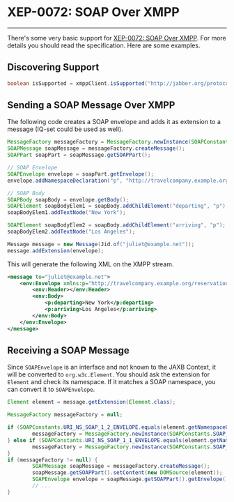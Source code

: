 # XEP-0072: SOAP Over XMPP
---

There's some very basic support for [XEP-0072: SOAP Over XMPP][SOAP Over XMPP]. For more details you should read the specification. Here are some examples.

## Discovering Support

```java
boolean isSupported = xmppClient.isSupported("http://jabber.org/protocol/soap", Jid.of("responder@example.com/soap-server"));
```

## Sending a SOAP Message Over XMPP

The following code creates a SOAP envelope and adds it as extension to a message (IQ-set could be used as well).

```java
MessageFactory messageFactory = MessageFactory.newInstance(SOAPConstants.SOAP_1_2_PROTOCOL);
SOAPMessage soapMessage = messageFactory.createMessage();
SOAPPart soapPart = soapMessage.getSOAPPart();

// SOAP Envelope
SOAPEnvelope envelope = soapPart.getEnvelope();
envelope.addNamespaceDeclaration("p", "http://travelcompany.example.org/reservation/travel");

// SOAP Body
SOAPBody soapBody = envelope.getBody();
SOAPElement soapBodyElem1 = soapBody.addChildElement("departing", "p");
soapBodyElem1.addTextNode("New York");

SOAPElement soapBodyElem2 = soapBody.addChildElement("arriving", "p");
soapBodyElem2.addTextNode("Los Angeles");

Message message = new Message(Jid.of("juliet@example.net"));
message.addExtension(envelope);
```

This will generate the following XML on the XMPP stream.

```xml
<message to="juliet@example.net">
    <env:Envelope xmlns:p="http://travelcompany.example.org/reservation/travel" xmlns:env="http://www.w3.org/2003/05/soap-envelope">
        <env:Header></env:Header>
        <env:Body>
            <p:departing>New York</p:departing>
            <p:arriving>Los Angeles</p:arriving>
        </env:Body>
    </env:Envelope>
</message>
```

## Receiving a SOAP Message

Since `SOAPEnvelope` is an interface and not known to the JAXB Context, it will be converted to `org.w3c.Element`. You should ask the extension for `Element` and check its namespace. If it matches a SOAP namespace, you can convert it to `SOAPEnvelope`.

```java
Element element = message.getExtension(Element.class);

MessageFactory messageFactory = null;

if (SOAPConstants.URI_NS_SOAP_1_2_ENVELOPE.equals(element.getNamespaceURI())) {
        messageFactory = MessageFactory.newInstance(SOAPConstants.SOAP_1_2_PROTOCOL);
} else if (SOAPConstants.URI_NS_SOAP_1_1_ENVELOPE.equals(element.getNamespaceURI())) {
        messageFactory = MessageFactory.newInstance(SOAPConstants.SOAP_1_1_PROTOCOL);
}
if (messageFactory != null) {
        SOAPMessage soapMessage = messageFactory.createMessage();
        soapMessage.getSOAPPart().setContent(new DOMSource(element));
        SOAPEnvelope envelope = soapMessage.getSOAPPart().getEnvelope();
        // ...
}
```

[SOAP Over XMPP]: http://xmpp.org/extensions/xep-0072.html "XEP-0072: SOAP Over XMPP"
